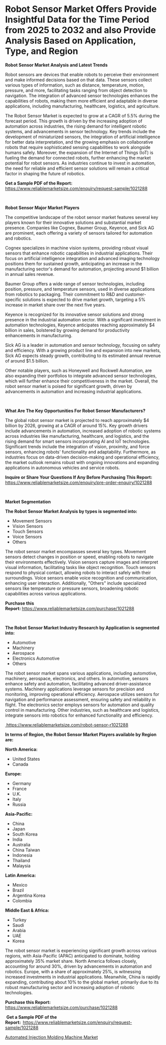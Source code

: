 <p><h1>Robot Sensor Market Offers Provide Insightful Data for the Time Period from 2025 to 2032 and also Provide Analysis Based on Application, Type, and Region</h1></p><p><strong>Robot Sensor Market Analysis and Latest Trends</strong></p>
<p><p>Robot sensors are devices that enable robots to perceive their environment and make informed decisions based on that data. These sensors collect various types of information, such as distance, temperature, motion, pressure, and more, facilitating tasks ranging from object detection to navigation. The integration of advanced sensor technologies enhances the capabilities of robots, making them more efficient and adaptable in diverse applications, including manufacturing, healthcare, logistics, and agriculture.</p><p>The Robot Sensor Market is expected to grow at a CAGR of 5.5% during the forecast period. This growth is driven by the increasing adoption of automation across industries, the rising demand for intelligent robotic systems, and advancements in sensor technology. Key trends include the development of miniaturized sensors, the integration of artificial intelligence for better data interpretation, and the growing emphasis on collaborative robots that require sophisticated sensing capabilities to work alongside humans safely. Moreover, the expansion of the Internet of Things (IoT) is fueling the demand for connected robots, further enhancing the market potential for robot sensors. As industries continue to invest in automation, the need for reliable and efficient sensor solutions will remain a critical factor in shaping the future of robotics.</p></p>
<p><strong>Get a Sample PDF of the Report:&nbsp;</strong> <a href="https://www.reliablemarketsize.com/enquiry/request-sample/1021288?utm_campaign=2781&utm_medium=2&utm_source=Github&utm_content=ia&utm_term=08042025&utm_id=robot-sensor">https://www.reliablemarketsize.com/enquiry/request-sample/1021288</a></p>
<p>&nbsp;</p>
<p><strong>Robot Sensor Major Market Players</strong></p>
<p><p>The competitive landscape of the robot sensor market features several key players known for their innovative solutions and substantial market presence. Companies like Cognex, Baumer Group, Keyence, and Sick AG are prominent, each offering a variety of sensors tailored for automation and robotics.</p><p>Cognex specializes in machine vision systems, providing robust visual sensors that enhance robotic capabilities in industrial applications. Their focus on artificial intelligence integration and advanced imaging technology positions them for sustained growth, anticipating an increase in the manufacturing sector's demand for automation, projecting around $1 billion in annual sales revenue.</p><p>Baumer Group offers a wide range of sensor technologies, including position, pressure, and temperature sensors, used in diverse applications from robotics to packaging. Their commitment to R&D and customer-specific solutions is expected to drive market growth, targeting a 5% increase in market share over the next five years.</p><p>Keyence is recognized for its innovative sensor solutions and strong presence in the industrial automation sector. With a significant investment in automation technologies, Keyence anticipates reaching approximately $4 billion in sales, bolstered by growing demand for productivity enhancements in manufacturing.</p><p>Sick AG is a leader in automation and sensor technology, focusing on safety and efficiency. With a growing product line and expansion into new markets, Sick AG expects steady growth, contributing to its estimated annual revenue of around $1.5 billion.</p><p>Other notable players, such as Honeywell and Rockwell Automation, are also expanding their portfolios to integrate advanced sensor technologies, which will further enhance their competitiveness in the market. Overall, the robot sensor market is poised for significant growth, driven by advancements in automation and increasing industrial applications.</p></p>
<p>&nbsp;</p>
<p><strong>What Are The Key Opportunities For Robot Sensor Manufacturers?</strong></p>
<p><p>The global robot sensor market is projected to reach approximately $4 billion by 2026, growing at a CAGR of around 15%. Key growth drivers include advancements in automation, increased adoption of robotic systems across industries like manufacturing, healthcare, and logistics, and the rising demand for smart sensors incorporating AI and IoT technologies. Significant trends include the integration of vision, proximity, and force sensors, enhancing robots' functionality and adaptability. Furthermore, as industries focus on data-driven decision-making and operational efficiency, the market outlook remains robust with ongoing innovations and expanding applications in autonomous vehicles and service robots.</p></p>
<p><strong>Inquire or Share Your Questions If Any Before Purchasing This Report:</strong> <a href="https://www.reliablemarketsize.com/enquiry/pre-order-enquiry/1021288?utm_campaign=2781&utm_medium=2&utm_source=Github&utm_content=ia&utm_term=08042025&utm_id=robot-sensor">https://www.reliablemarketsize.com/enquiry/pre-order-enquiry/1021288</a></p>
<p>&nbsp;</p>
<p><strong>Market Segmentation</strong></p>
<p><strong>The Robot Sensor Market Analysis by types is segmented into:</strong></p>
<p><ul><li>Movement Sensors</li><li>Vision Sensors</li><li>Touch Sensors</li><li>Voice Sensors</li><li>Others</li></ul></p>
<p><p>The robot sensor market encompasses several key types. Movement sensors detect changes in position or speed, enabling robots to navigate their environments effectively. Vision sensors capture images and interpret visual information, facilitating tasks like object recognition. Touch sensors respond to physical contact, allowing robots to interact safely with their surroundings. Voice sensors enable voice recognition and communication, enhancing user interaction. Additionally, "Others" include specialized sensors like temperature or pressure sensors, broadening robotic capabilities across various applications.</p></p>
<p><strong>Purchase this Report:&nbsp;</strong><a href="https://www.reliablemarketsize.com/purchase/1021288?utm_campaign=2781&utm_medium=2&utm_source=Github&utm_content=ia&utm_term=08042025&utm_id=robot-sensor">https://www.reliablemarketsize.com/purchase/1021288</a></p>
<p>&nbsp;</p>
<p><strong>The Robot Sensor Market Industry Research by Application is segmented into:</strong></p>
<p><ul><li>Automotive</li><li>Machinery</li><li>Aerospace</li><li>Electronics Automotive</li><li>Others</li></ul></p>
<p><p>The robot sensor market spans various applications, including automotive, machinery, aerospace, electronics, and others. In automotive, sensors enhance safety and automation, facilitating advanced driver-assistance systems. Machinery applications leverage sensors for precision and monitoring, improving operational efficiency. Aerospace utilizes sensors for navigation and performance assessment, ensuring safety and reliability in flight. The electronics sector employs sensors for automation and quality control in manufacturing. Other industries, such as healthcare and logistics, integrate sensors into robotics for enhanced functionality and efficiency.</p></p>
<p><a href="https://www.reliablemarketsize.com/robot-sensor-r1021288?utm_campaign=2781&utm_medium=2&utm_source=Github&utm_content=ia&utm_term=08042025&utm_id=robot-sensor">&nbsp;https://www.reliablemarketsize.com/robot-sensor-r1021288</a></p>
<p><strong>In terms of Region, the Robot Sensor Market Players available by Region are:</strong></p>
<p>
    <p> <strong> North America: </strong>
        <ul>
            <li>United States</li>
            <li>Canada</li>
        </ul>
        </p> 
    <p> <strong> Europe: </strong>
        <ul>
            <li>Germany</li>
            <li>France</li>
            <li>U.K.</li>
            <li>Italy</li>
            <li>Russia</li>
        </ul>
        </p> 
    <p> <strong> Asia-Pacific: </strong>
        <ul>
            <li>China</li>
            <li>Japan</li>
            <li>South Korea</li>
            <li>India</li>
            <li>Australia</li>
            <li>China Taiwan</li>
            <li>Indonesia</li>
            <li>Thailand</li>
            <li>Malaysia</li>
        </ul>
        </p> 
    <p> <strong> Latin America: </strong>
        <ul>
            <li>Mexico</li>
            <li>Brazil</li>
            <li>Argentina Korea</li>
            <li>Colombia</li>
        </ul>
        </p> 
    <p> <strong> Middle East & Africa: </strong>
        <ul>
            <li>Turkey</li>
            <li>Saudi</li>
            <li>Arabia</li>
            <li>UAE</li>
            <li>Korea</li>
        </ul>
    </p>
    </p>
<p><p>The robot sensor market is experiencing significant growth across various regions, with Asia-Pacific (APAC) anticipated to dominate, holding approximately 35% market share. North America follows closely, accounting for around 30%, driven by advancements in automation and robotics. Europe, with a share of approximately 25%, is witnessing increased investments in industrial applications. Meanwhile, China is rapidly expanding, contributing about 10% to the global market, primarily due to its robust manufacturing sector and increasing adoption of robotic technologies.</p></p>
<p><strong>Purchase this Report: </strong><a href="https://www.reliablemarketsize.com/purchase/1021288?utm_campaign=2781&utm_medium=2&utm_source=Github&utm_content=ia&utm_term=08042025&utm_id=robot-sensor">https://www.reliablemarketsize.com/purchase/1021288</a></p>
<p>&nbsp;<strong>Get a Sample PDF of the Report:&nbsp;&nbsp;</strong><a href="https://www.reliablemarketsize.com/enquiry/request-sample/1021288?utm_campaign=2781&utm_medium=2&utm_source=Github&utm_content=ia&utm_term=08042025&utm_id=robot-sensor">https://www.reliablemarketsize.com/enquiry/request-sample/1021288</a></p>
<p><strong></strong></p>
<p><p><a href="https://github.com/amramcocosxa/Market-Research-Report-List-1/blob/main/automated-injection-molding-machine-market.md?utm_campaign=2781&utm_medium=2&utm_source=Github&utm_content=ia&utm_term=08042025&utm_id=robot-sensor">Automated Injection Molding Machine Market</a></p></p>